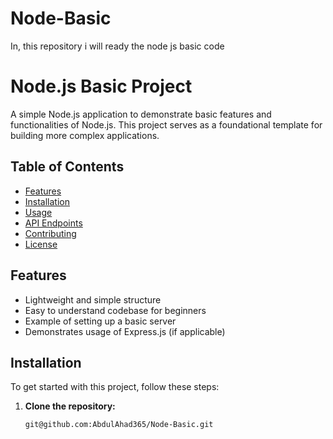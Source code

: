 # Node-Basic
In, this repository i will ready the node js basic code
# Node.js Basic Project

A simple Node.js application to demonstrate basic features and functionalities of Node.js. This project serves as a foundational template for building more complex applications.

## Table of Contents

- [Features](#features)
- [Installation](#installation)
- [Usage](#usage)
- [API Endpoints](#api-endpoints)
- [Contributing](#contributing)
- [License](#license)

## Features

- Lightweight and simple structure
- Easy to understand codebase for beginners
- Example of setting up a basic server
- Demonstrates usage of Express.js (if applicable)

## Installation

To get started with this project, follow these steps:

1. **Clone the repository:**
   ```bash
   git@github.com:AbdulAhad365/Node-Basic.git
